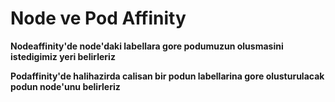 # Node ve Pod Affinity
**Nodeaffinity'de node'daki labellara gore podumuzun olusmasini istedigimiz yeri belirleriz**

**Podaffinity'de halihazirda calisan bir podun labellarina gore olusturulacak podun node'unu belirleriz**